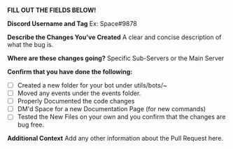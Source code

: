 **FILL OUT THE FIELDS BELOW!**

**Discord Username and Tag**
Ex: Space#9878

**Describe the Changes You've Created**
A clear and concise description of what the bug is.

**Where are these changes going?**
Specific Sub-Servers or the Main Server

**Confirm that you have done the following:**
- [ ] Created a new folder for your bot under utils/bots/~
- [ ] Moved any events under the events folder. 
- [ ] Properly Documented the code changes
- [ ] DM'd Space for a new Documentation Page (for new commands)
- [ ] Tested the New Files on your own and you confirm that the changes are bug free.

**Additional Context**
Add any other information about the Pull Request here.
